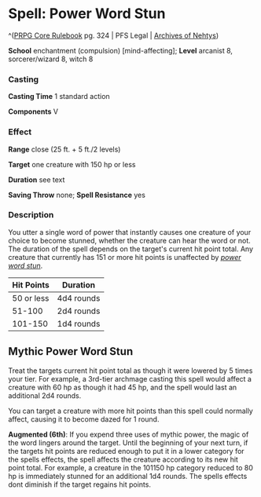 # Spell: Power Word Stun

^([PRPG Core Rulebook][ss-power-word-stun] pg. 324 | PFS Legal | [Archives of Nehtys][sn-power-word-stun])

**School** enchantment (compulsion) [mind-affecting]; **Level** arcanist 8, sorcerer/wizard 8, witch 8

### Casting

**Casting Time** 1 standard action  

**Components** V

### Effect

**Range** close (25 ft. + 5 ft./2 levels)  

**Target** one creature with 150 hp or less  

**Duration** see text  

**Saving Throw** none; **Spell Resistance** yes

### Description

You utter a single word of power that instantly causes one creature of your choice to become stunned, whether the creature can hear the word or not. The duration of the spell depends on the target's current hit point total. Any creature that currently has 151 or more hit points is unaffected by _[power word stun]_.  

**Hit Points**| **Duration**  
---|---  
50 or less| 4d4 rounds  
51-100| 2d4 rounds  
101-150| 1d4 rounds  

## Mythic Power Word Stun

Treat the targets current hit point total as though it were lowered by 5 times your tier. For example, a 3rd-tier archmage casting this spell would affect a creature with 60 hp as though it had 45 hp, and the spell would last an additional 2d4 rounds.  

You can target a creature with more hit points than this spell could normally affect, causing it to become dazed for 1 round.   

**Augmented (6th)**: If you expend three uses of mythic power, the magic of the word lingers around the target. Until the beginning of your next turn, if the targets hit points are reduced enough to put it in a lower category for the spells effects, the spell affects the creature according to its new hit point total. For example, a creature in the 101150 hp category reduced to 80 hp is immediately stunned for an additional 1d4 rounds. The spells effects dont diminish if the target regains hit points.

[ss-power-word-stun]: http://paizo.com/pathfinderRPG/v57
[sn-power-word-stun]: http://www.archivesofnethys.com/SpellDisplay.aspx?ItemName=Power%20Word%20Stun
[power word stun]: http://www.archivesofnethys.com/SpellDisplay.aspx?ItemName=power%20word%20stun